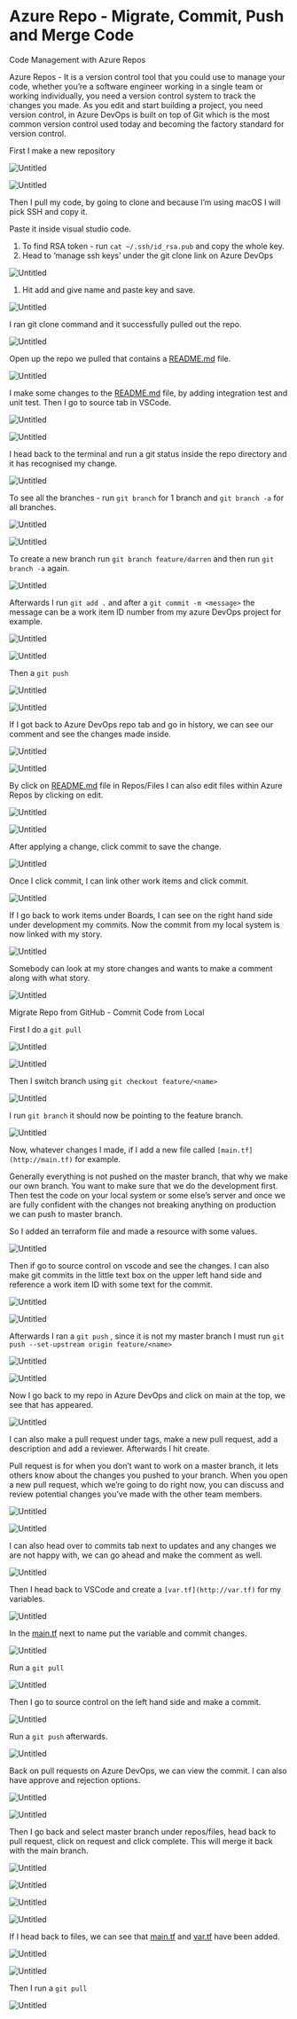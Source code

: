 # Azure Repo - Migrate, Commit, Push and Merge Code

Code Management with Azure Repos

Azure Repos - It is a version control tool that you could use to manage your code, whether you’re a software engineer working in a single team or working individually, you need a version control system to track the changes you made. As you edit and start building a project, you need version control, in Azure DevOps is built on top of Git which is the most common version control used today and becoming the factory standard for version control. 

First I make a new repository

![Untitled](Azure%20Repo%20-%20Migrate,%20Commit,%20Push%20and%20Merge%20Code%2006d22125eee14e959845a7897fed5ecd/Untitled.png)

![Untitled](Azure%20Repo%20-%20Migrate,%20Commit,%20Push%20and%20Merge%20Code%2006d22125eee14e959845a7897fed5ecd/Untitled%201.png)

Then I pull my code, by going to clone and because I’m using macOS I will pick SSH and copy it.

Paste it inside visual studio code. 

1. To find RSA token - run `cat ~/.ssh/id_rsa.pub` and copy the whole key.
2. Head to ‘manage ssh keys’ under the git clone link on Azure DevOps 

![Untitled](Azure%20Repo%20-%20Migrate,%20Commit,%20Push%20and%20Merge%20Code%2006d22125eee14e959845a7897fed5ecd/Untitled%202.png)

1. Hit add and give name and paste key and save. 

![Untitled](Azure%20Repo%20-%20Migrate,%20Commit,%20Push%20and%20Merge%20Code%2006d22125eee14e959845a7897fed5ecd/Untitled%203.png)

I ran git clone command and it successfully pulled out the repo.

![Untitled](Azure%20Repo%20-%20Migrate,%20Commit,%20Push%20and%20Merge%20Code%2006d22125eee14e959845a7897fed5ecd/Untitled%204.png)

Open up the repo we pulled that contains a [README.md](http://README.md) file. 

![Untitled](Azure%20Repo%20-%20Migrate,%20Commit,%20Push%20and%20Merge%20Code%2006d22125eee14e959845a7897fed5ecd/Untitled%205.png)

I make some changes to the [README.md](http://README.md) file, by adding integration test and unit test. Then I go to source tab in VSCode.

![Untitled](Azure%20Repo%20-%20Migrate,%20Commit,%20Push%20and%20Merge%20Code%2006d22125eee14e959845a7897fed5ecd/Untitled%206.png)

![Untitled](Azure%20Repo%20-%20Migrate,%20Commit,%20Push%20and%20Merge%20Code%2006d22125eee14e959845a7897fed5ecd/Untitled%207.png)

I head back to the terminal and run a git status inside the repo directory and it has recognised my change. 

![Untitled](Azure%20Repo%20-%20Migrate,%20Commit,%20Push%20and%20Merge%20Code%2006d22125eee14e959845a7897fed5ecd/Untitled%208.png)

To see all the branches - run `git branch` for 1 branch and `git branch -a` for all branches.

![Untitled](Azure%20Repo%20-%20Migrate,%20Commit,%20Push%20and%20Merge%20Code%2006d22125eee14e959845a7897fed5ecd/Untitled%209.png)

![Untitled](Azure%20Repo%20-%20Migrate,%20Commit,%20Push%20and%20Merge%20Code%2006d22125eee14e959845a7897fed5ecd/Untitled%2010.png)

To create a new branch run `git branch feature/darren` and then run `git branch -a` again.

![Untitled](Azure%20Repo%20-%20Migrate,%20Commit,%20Push%20and%20Merge%20Code%2006d22125eee14e959845a7897fed5ecd/Untitled%2011.png)

Afterwards I run `git add .` and after a `git commit -m <message>` the message can be a work item ID number from my azure DevOps project for example. 

![Untitled](Azure%20Repo%20-%20Migrate,%20Commit,%20Push%20and%20Merge%20Code%2006d22125eee14e959845a7897fed5ecd/Untitled%2012.png)

![Untitled](Azure%20Repo%20-%20Migrate,%20Commit,%20Push%20and%20Merge%20Code%2006d22125eee14e959845a7897fed5ecd/Untitled%2013.png)

Then a `git push` 

![Untitled](Azure%20Repo%20-%20Migrate,%20Commit,%20Push%20and%20Merge%20Code%2006d22125eee14e959845a7897fed5ecd/Untitled%2014.png)

![Untitled](Azure%20Repo%20-%20Migrate,%20Commit,%20Push%20and%20Merge%20Code%2006d22125eee14e959845a7897fed5ecd/Untitled%2015.png)

If I got back to Azure DevOps repo tab and go in history, we can see our comment and see the changes made inside.

![Untitled](Azure%20Repo%20-%20Migrate,%20Commit,%20Push%20and%20Merge%20Code%2006d22125eee14e959845a7897fed5ecd/Untitled%2016.png)

![Untitled](Azure%20Repo%20-%20Migrate,%20Commit,%20Push%20and%20Merge%20Code%2006d22125eee14e959845a7897fed5ecd/Untitled%2017.png)

By click on [README.md](http://README.md) file in Repos/Files I can also edit files within Azure Repos by clicking on edit.

![Untitled](Azure%20Repo%20-%20Migrate,%20Commit,%20Push%20and%20Merge%20Code%2006d22125eee14e959845a7897fed5ecd/Untitled%2018.png)

![Untitled](Azure%20Repo%20-%20Migrate,%20Commit,%20Push%20and%20Merge%20Code%2006d22125eee14e959845a7897fed5ecd/Untitled%2019.png)

After applying a change, click commit to save the change. 

![Untitled](Azure%20Repo%20-%20Migrate,%20Commit,%20Push%20and%20Merge%20Code%2006d22125eee14e959845a7897fed5ecd/Untitled%2020.png)

Once I click commit, I can link other work items and click commit. 

![Untitled](Azure%20Repo%20-%20Migrate,%20Commit,%20Push%20and%20Merge%20Code%2006d22125eee14e959845a7897fed5ecd/Untitled%2021.png)

If I go back to work items under Boards, I can see on the right hand side under development my commits. Now the commit from my local system is now linked with my story.

![Untitled](Azure%20Repo%20-%20Migrate,%20Commit,%20Push%20and%20Merge%20Code%2006d22125eee14e959845a7897fed5ecd/Untitled%2022.png)

Somebody can look at my store changes and wants to make a comment along with what story. 

![Untitled](Azure%20Repo%20-%20Migrate,%20Commit,%20Push%20and%20Merge%20Code%2006d22125eee14e959845a7897fed5ecd/Untitled%2023.png)

Migrate Repo from GitHub - Commit Code from Local

First I do a `git pull` 

![Untitled](Azure%20Repo%20-%20Migrate,%20Commit,%20Push%20and%20Merge%20Code%2006d22125eee14e959845a7897fed5ecd/Untitled%2024.png)

![Untitled](Azure%20Repo%20-%20Migrate,%20Commit,%20Push%20and%20Merge%20Code%2006d22125eee14e959845a7897fed5ecd/Untitled%2025.png)

Then I switch branch using `git checkout feature/<name>`

![Untitled](Azure%20Repo%20-%20Migrate,%20Commit,%20Push%20and%20Merge%20Code%2006d22125eee14e959845a7897fed5ecd/Untitled%2026.png)

I run `git branch` it should now be pointing to the feature branch.

![Untitled](Azure%20Repo%20-%20Migrate,%20Commit,%20Push%20and%20Merge%20Code%2006d22125eee14e959845a7897fed5ecd/Untitled%2027.png)

Now, whatever changes I made, if I add a new file called `[main.tf](http://main.tf)` for example. 

Generally everything is not pushed on the master branch, that why we make our own branch. You want to make sure that we do the development first. Then test the code on your local system or some else’s server and once we are fully confident with the changes not breaking anything on production we can push to master branch.

So I added an terraform file and made a resource with some values.

![Untitled](Azure%20Repo%20-%20Migrate,%20Commit,%20Push%20and%20Merge%20Code%2006d22125eee14e959845a7897fed5ecd/Untitled%2028.png)

Then if go to source control on vscode and see the changes. I can also make git commits in the little text box on the upper left hand side and reference a work item ID with some text for the commit. 

![Untitled](Azure%20Repo%20-%20Migrate,%20Commit,%20Push%20and%20Merge%20Code%2006d22125eee14e959845a7897fed5ecd/Untitled%2029.png)

![Untitled](Azure%20Repo%20-%20Migrate,%20Commit,%20Push%20and%20Merge%20Code%2006d22125eee14e959845a7897fed5ecd/Untitled%2030.png)

Afterwards I ran a `git push` , since it is not my master branch I must run `git push --set-upstream origin feature/<name>` 

![Untitled](Azure%20Repo%20-%20Migrate,%20Commit,%20Push%20and%20Merge%20Code%2006d22125eee14e959845a7897fed5ecd/Untitled%2031.png)

![Untitled](Azure%20Repo%20-%20Migrate,%20Commit,%20Push%20and%20Merge%20Code%2006d22125eee14e959845a7897fed5ecd/Untitled%2032.png)

Now I go back to my repo in Azure DevOps and click on main at the top, we see that has appeared. 

![Untitled](Azure%20Repo%20-%20Migrate,%20Commit,%20Push%20and%20Merge%20Code%2006d22125eee14e959845a7897fed5ecd/Untitled%2033.png)

I can also make a pull request under tags, make a new pull request, add a description and add a reviewer. Afterwards I hit create. 

Pull request is for when you don’t want to work on a master branch, it lets others know about the changes you pushed to your branch. When you open a new pull request, which we’re going to do right now, you can discuss and review potential changes you’ve made with the other team members.

![Untitled](Azure%20Repo%20-%20Migrate,%20Commit,%20Push%20and%20Merge%20Code%2006d22125eee14e959845a7897fed5ecd/Untitled%2034.png)

![Untitled](Azure%20Repo%20-%20Migrate,%20Commit,%20Push%20and%20Merge%20Code%2006d22125eee14e959845a7897fed5ecd/Untitled%2035.png)

I can also head over to commits tab next to updates and any changes we are not happy with, we can go ahead and make the comment as well. 

![Untitled](Azure%20Repo%20-%20Migrate,%20Commit,%20Push%20and%20Merge%20Code%2006d22125eee14e959845a7897fed5ecd/Untitled%2036.png)

Then I head back to VSCode and create a `[var.tf](http://var.tf)` for my variables.

![Untitled](Azure%20Repo%20-%20Migrate,%20Commit,%20Push%20and%20Merge%20Code%2006d22125eee14e959845a7897fed5ecd/Untitled%2037.png)

In the [main.tf](http://main.tf) next to name put the variable and commit changes.

![Untitled](Azure%20Repo%20-%20Migrate,%20Commit,%20Push%20and%20Merge%20Code%2006d22125eee14e959845a7897fed5ecd/Untitled%2038.png)

Run a `git pull` 

![Untitled](Azure%20Repo%20-%20Migrate,%20Commit,%20Push%20and%20Merge%20Code%2006d22125eee14e959845a7897fed5ecd/Untitled%2039.png)

Then I go to source control on the left hand side and make a commit.

![Untitled](Azure%20Repo%20-%20Migrate,%20Commit,%20Push%20and%20Merge%20Code%2006d22125eee14e959845a7897fed5ecd/Untitled%2040.png)

Run a `git push` afterwards.

![Untitled](Azure%20Repo%20-%20Migrate,%20Commit,%20Push%20and%20Merge%20Code%2006d22125eee14e959845a7897fed5ecd/Untitled%2041.png)

Back on pull requests on Azure DevOps, we can view the commit. I can also have approve and rejection options. 

![Untitled](Azure%20Repo%20-%20Migrate,%20Commit,%20Push%20and%20Merge%20Code%2006d22125eee14e959845a7897fed5ecd/Untitled%2042.png)

![Untitled](Azure%20Repo%20-%20Migrate,%20Commit,%20Push%20and%20Merge%20Code%2006d22125eee14e959845a7897fed5ecd/Untitled%2043.png)

Then I go back and select master branch under repos/files, head back to pull request, click on request and click complete. This will merge it back with the main branch.

![Untitled](Azure%20Repo%20-%20Migrate,%20Commit,%20Push%20and%20Merge%20Code%2006d22125eee14e959845a7897fed5ecd/Untitled%2044.png)

![Untitled](Azure%20Repo%20-%20Migrate,%20Commit,%20Push%20and%20Merge%20Code%2006d22125eee14e959845a7897fed5ecd/Untitled%2045.png)

![Untitled](Azure%20Repo%20-%20Migrate,%20Commit,%20Push%20and%20Merge%20Code%2006d22125eee14e959845a7897fed5ecd/Untitled%2046.png)

![Untitled](Azure%20Repo%20-%20Migrate,%20Commit,%20Push%20and%20Merge%20Code%2006d22125eee14e959845a7897fed5ecd/Untitled%2047.png)

If I head back to files, we can see that [main.tf](http://main.tf) and [var.tf](http://var.tf) have been added.

![Untitled](Azure%20Repo%20-%20Migrate,%20Commit,%20Push%20and%20Merge%20Code%2006d22125eee14e959845a7897fed5ecd/Untitled%2048.png)

![Untitled](Azure%20Repo%20-%20Migrate,%20Commit,%20Push%20and%20Merge%20Code%2006d22125eee14e959845a7897fed5ecd/Untitled%2049.png)

Then I run a `git pull`

![Untitled](Azure%20Repo%20-%20Migrate,%20Commit,%20Push%20and%20Merge%20Code%2006d22125eee14e959845a7897fed5ecd/Untitled%2050.png)
